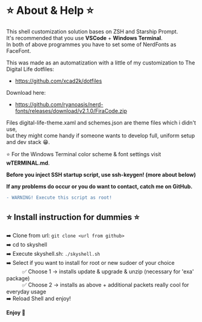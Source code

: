 # ⭐ About & Help ⭐

This shell customization solution bases on ZSH and Starship Prompt.  
It's recommended that you use **VSCode** + **Windows Terminal**.  
In both of above programmes you have to set some of NerdFonts as FaceFont.  

This was made as an automatization with a little of my customization to The Digital Life dotfiles:
- https://github.com/xcad2k/dotfiles

Download here:
- https://github.com/ryanoasis/nerd-fonts/releases/download/v2.1.0/FiraCode.zip

Files digital-life-theme.xaml and schemes.json are theme files which i didn't use,  
but they might come handy if someone wants to develop full, uniform setup and dev stack 😁.  

⭐ For the Windows Terminal color scheme & font settings visit **wTERMINAL.md**.

**Before you inject SSH startup script, use ssh-keygen! (more about below)**  

**If any problems do occur or you do want to contact, catch me on GitHub.**  

```diff
- WARNING! Execute this script as root!
```

## ⭐ Install instruction for dummies ⭐ 

➡️ Clone from url: `git clone <url from github>`  
➡️ cd to skyshell  
➡️ Execute skyshell.sh: `./skyshell.sh`  
➡️ Select if you want to install for root or new sudoer of your choice  
&emsp;&emsp;&emsp;✅ Choose 1 -> installs update & upgrade & unzip (necessary for 'exa' package)  
&emsp;&emsp;&emsp;✅ Choose 2 -> installs as above + additional packets really cool for everyday usage  
➡️ Reload Shell and enjoy!  

**Enjoy 💋**